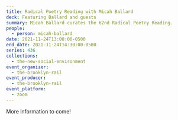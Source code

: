 ```yaml
---
title: Radical Poetry Reading with Micah Ballard
deck: Featuring Ballard and guests
summary: Micah Ballard curates the 62nd Radical Poetry Reading.
people:
  - person: micah-ballard
date: 2021-11-24T13:00:00-0500
end_date: 2021-11-24T14:30:00-0500
series: 436
collections:
  - the-new-social-environment
event_organizer:
  - the-brooklyn-rail
event_producer:
  - the-brooklyn-rail
event_platform:
  - zoom
---
```

More information to come!
